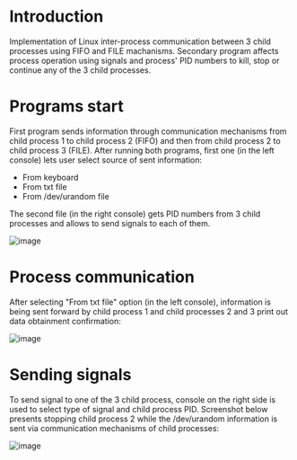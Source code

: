 # Introduction

Implementation of Linux inter-process communication between 3 child processes using FIFO and FILE machanisms. Secondary program affects process operation using signals and process' PID numbers to kill, stop or continue any of the 3 child processes.

# Programs start

First program sends information through communication mechanisms from child process 1 to child process 2 (FIFO) and then from child process 2 to child process 3 (FILE). After running both programs, first one (in the left console) lets user select source of sent information: 

- From keyboard
- From txt file
- From /dev/urandom file

The second file (in the right console) gets PID numbers from 3 child processes and allows to send signals to each of them.

![image](https://user-images.githubusercontent.com/87280929/225780402-175be149-6a86-4005-8b98-3ff255712f95.png)

# Process communication

After selecting "From txt file" option (in the left console), information is being sent forward by child process 1 and child processes 2 and 3 print out data obtainment confirmation:

![image](https://user-images.githubusercontent.com/87280929/225782192-324144c8-8b8e-4bdf-8e8c-2a74950c13b5.png)

# Sending signals

To send signal to one of the 3 child process, console on the right side is used to select type of signal and child process PID. Screenshot below presents stopping child process 2 while the /dev/urandom information is sent via communication mechanisms of child processes:

![image](https://user-images.githubusercontent.com/87280929/225783435-cdaff77f-6642-4cf3-90fd-6d7b6f013501.png)




